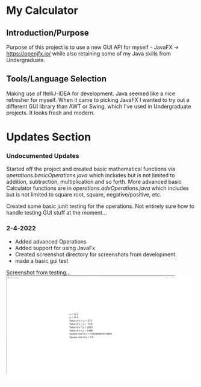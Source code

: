 # My Calculator

## Introduction/Purpose
  Purpose of this project is to use a new GUI API for myself - JavaFX -> https://openjfx.io/ while also retaining some of my Java skills from Undergraduate.

## Tools/Language Selection
  Making use of ItelliJ-IDEA for development. Java seemed like a nice refresher for myself. When it came to picking JavaFX I wanted to try out a different GUI library than AWT or Swing, which I've used in Undergraduate projects. It looks fresh and modern.

# Updates Section

### Undocumented Updates
Started off the project and created basic mathematical functions via *operations.basicOperations.java* which includes but is not limited to addition, subtraction, multiplication and so forth. More advanced basic Calculator functions are in *operations.advOperations.java* which includes but is not limited to square root, square, negative/positive, etc.

Created some basic junit testing for the operations. Not entirely sure how to handle testing GUI stuff at the moment...

### 2-4-2022
- Added advanced Operations
- Added support for using JavaFx
- Created screenshot directory for screenshots from development.
- made a basic gui test

Screenshot from testing...
![JavaFX Testing](screenshots/gui-test_2-4-2022.png)
